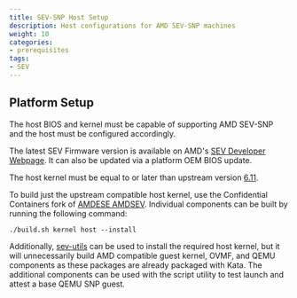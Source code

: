 ```yaml
---
title: SEV-SNP Host Setup 
description: Host configurations for AMD SEV-SNP machines 
weight: 10
categories:
- prerequisites
tags:
- SEV
---
```


## Platform Setup

The host BIOS and kernel must be capable of supporting AMD SEV-SNP and the host must be configured accordingly.

The latest SEV Firmware version is available on AMD's [SEV Developer Webpage](https://www.amd.com/en/developer/sev.html). It can also be updated via a platform OEM BIOS update.

The host kernel must be equal to or later than upstream version [6.11](https://cdn.kernel.org/pub/linux/kernel/v6.x/linux-6.11.tar.xz).

To build just the upstream compatible host kernel, use the Confidential Containers fork of [AMDESE AMDSEV](https://github.com/confidential-containers/amdese-amdsev/tree/amd-snp-202501150000). Individual components can be built by running the following command:

```
./build.sh kernel host --install
```

Additionally, [sev-utils](https://github.com/amd/sev-utils/blob/coco-202501150000/docs/snp.md) can be used to install the required host kernel, but it will unnecessarily build AMD compatible guest kernel, OVMF, and QEMU components as these packages are already packaged with Kata. The additional components can be used with the script utility to test launch and attest a base QEMU SNP guest.